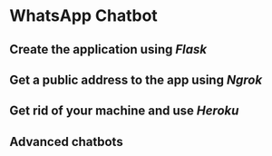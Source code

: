 # WhatsApp Chatbot

## Create the application using _Flask_


## Get a public address to the app using _Ngrok_


## Get rid of your machine and use _Heroku_


## Advanced chatbots
